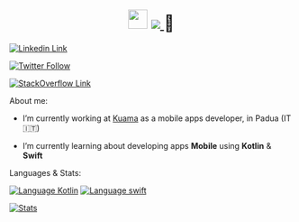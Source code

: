 
<h1 align="center">
  <img src="https://emoji.gg/assets/emoji/2838-dogecoin.gif" width="34"/>
  <a href="https://github.com/GabM3">
   <img src="https://readme-typing-svg.herokuapp.com?color=%23095FF7&duration=2500&center=true&vCenter=true&height=50&lines=Hi!+I'm+GabM3;Junior+Mobile+Developer">
  </a>
  🚀
</h1>

[![Linkedin Link](https://img.shields.io/badge/Linkedin-%23ffffff.svg?&style=for-the-badge&logo=Linkedin&logoColor=black)](https://www.linkedin.com/in/gabriele-marcato-45b776160/)

[![Twitter Follow](https://img.shields.io/twitter/follow/gab_marcato?color=1DA1F2&logo=twitter&style=for-the-badge)](https://twitter.com/intent/follow?original_referer=https%3A%2F%2Fgithub.com%2Fgab_marcato&screen_name=gab_marcato)

[![StackOverflow Link](https://img.shields.io/badge/Stack_Overflow-white?style=for-the-badge&logo=stack-overflow&logoColor=black)](https://img.shields.io/badge/Stack_Overflow-white?style=for-the-badge&logo=stack-overflow&logoColor=black)

About me:

- I’m currently working at [Kuama](https://kuama.it/) as a mobile apps developer, in Padua (IT🇮🇹)
 
- I’m currently learning about developing apps <b>Mobile</b> using <b>Kotlin</b> & <b>Swift</b>

Languages & Stats:

[![Language Kotlin](https://img.shields.io/badge/Kotlin-white?&style=for-the-badge&logo=kotlin&logoColor=black)](https://kotlinlang.org/)
[![Language swift](https://img.shields.io/badge/Swift-white?&style=for-the-badge&logo=swift&logoColor=black)](https://www.apple.com/swift/)

[![Stats](https://github-readme-stats.vercel.app/api?username=gabm3&show_icons=true&count_private=true&theme=algolia&include_all_commits=true)](https://www.github.com/gabm3/)

<!-- [![Top Langs](https://github-readme-stats.vercel.app/api/top-langs/?username=gabm3)](https://github.com/anuraghazra/github-readme-stats) -->
